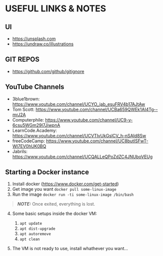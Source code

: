 # USEFUL LINKS & NOTES

## UI

- https://unsplash.com
- https://undraw.co/illustrations

## GIT REPOS

- https://github.com/github/gitignore


## YouTube Channels

- 3blue1brown: https://www.youtube.com/channel/UCYO_jab_esuFRV4b17AJtAw
- Tom Scott: https://www.youtube.com/channel/UCBa659QWEk1AI4Tg--mrJ2A
- Computerphile: https://www.youtube.com/channel/UC9-y-6csu5WGm29I7JiwpnA
- LearnCode.Academy: https://www.youtube.com/channel/UCVTlvUkGslCV_h-nSAId8Sw
- freeCodeCamp: https://www.youtube.com/channel/UC8butISFwT-Wl7EV0hUK0BQ
- Jabrils: https://www.youtube.com/channel/UCQALLeQPoZdZC4JNUboVEUg

## Starting a Docker instance

1. Install docker (https://www.docker.com/get-started)
2. Get image you want `docker pull some-linux-image`
3. Run the image `docker run -ti some-linux-image /bin/bash`

> **_NOTE:_**  Once exited, everything is lost.

4. Some basic setups inside the docker VM:
    1. `apt update`
    2. `apt dist-upgrade`
    3. `apt autoremove`
    4. `apt clean`

5. The VM is not ready to use, install whathever you want...